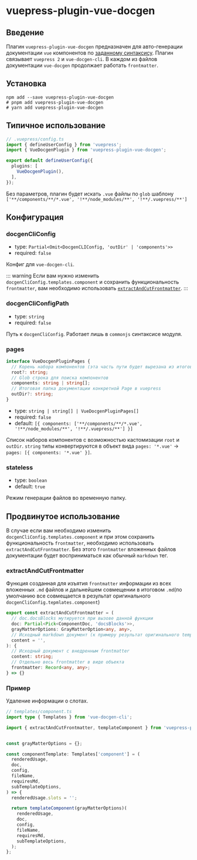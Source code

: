 # vuepress-plugin-vue-docgen

## Введение

Плагин `vuepress-plugin-vue-docgen` предназначен для авто-генерации документации `vue` компонентов по [заданному синтаксису](https://vue-styleguidist.github.io/docs/Documenting.html).
Плагин связывает `vuepress 2` и `vue-docgen-cli`.
В каждом из файлов документации `vue-docgen` продолжает работать `frontmatter`.

## Установка

```shell
npm add --save vuepress-plugin-vue-docgen
# pnpm add vuepress-plugin-vue-docgen
# yarn add vuepress-plugin-vue-docgen
```

## Типичное использование

```ts
// .vuepress/config.ts
import { defineUserConfig } from 'vuepress';
import { VueDocgenPlugin } from 'vuepress-plugin-vue-docgen';

export default defineUserConfig({
  plugins: [
    VueDocgenPlugin(),
  ],
});
```

Без параметров, плагин будет искать `.vue` файлы по `glob` шаблону `['**/components/**/*.vue', '!**/node_modules/**', '!**/.vuepress/**']`

## Конфигурация

### docgenCliConfig

- type: `Partial<Omit<DocgenCLIConfig, 'outDir' | 'components'>>`
- required: `false`

Конфиг для `vue-docgen-cli`.

::: warning
Если вам нужно изменить `docgenCliConfig.templates.component` и сохранить функциональность `frontmatter`, вам необходимо использовать [`extractAndCutFrontmatter`](#продвинутое-использование).
:::

### docgenCliConfigPath

- type: `string`
- required: `false`

Путь к `docgenCliConfig`. Работает лишь в `commonjs` синтаксисе модуля.

### pages

```ts
interface VueDocgenPluginPages {
  // Корень набора компонентов (эта часть пути будет вырезана из итогового url)
  root?: string;
  // Glob строка для поиска компонентов
  components: string | string[];
  // Итоговая папка документации конкретной Page в vuepress
  outDir?: string;
}
```

- type: `string | string[] | VueDocgenPluginPages[]`
- required: `false`
- default: `[{ components: ['**/components/**/*.vue', '!**/node_modules/**', '!**/.vuepress/**'] }]`

Список наборов компонентов с возможностью кастомизации `root` и `outDir`. `string` типы конвертируются в объект вида `pages: '*.vue'` -> `pages: [{ components: '*.vue' }]`.

### stateless

- type: `boolean`
- default: `true`

Режим генерации файлов во временную папку.

## Продвинутое использование

В случае если вам необходимо изменить `docgenCliConfig.templates.component` и при этом сохранить функциональность `frontmatter`, необходимо использовать `extractAndCutFrontmatter`.
Без этого `frontmatter` вложенных файлов документации будет восприниматься как обычный `markdown` тег.

### extractAndCutFrontmatter

Функция созданная для изъятия `frontmatter` информации из всех вложенных `.md` файлов и дальнейшем совмещении в итоговом `.md`(по умолчанию все совмещается в результат оригинального `docgenCliConfig.tepmlates.component`)

```ts
export const extractAndCutFrontmatter = (
  // doc.docsBlocks мутируется при вызове данной функции
  doc: Partial<Pick<ComponentDoc, 'docsBlocks'>>,
  grayMatterOptions: GrayMatterOption<any, any>,
  // Исходный markdown документ (к примеру результат оригинального templates.component)
  content = '',
): {
  // Исходный документ с внедренным frontmatter
  content: string;
  // Отдельно весь frontmatter в виде объекта
  frontmatter: Record<any, any>;
} => {}
```

### Пример

Удаление информации о слотах.

```ts
// templates/component.ts
import type { Templates } from 'vue-docgen-cli';

import { extractAndCutFrontmatter, templateComponent } from 'vuepress-plugin-vue-docgen';


const grayMatterOptions = {};

const componentTemplate: Templates['component'] = (
  renderedUsage,
  doc,
  config,
  fileName,
  requiresMd,
  subTemplateOptions,
) => {
  renderedUsage.slots = '';

  return templateComponent(grayMatterOptions)(
    renderedUsage,
    doc,
    config,
    fileName,
    requiresMd,
    subTemplateOptions,
  );
};
```
